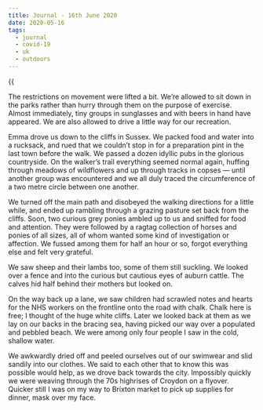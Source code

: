 ```yaml
---
title: Journal - 16th June 2020
date: 2020-05-16
tags:
  - journal
  - covid-19
  - uk
  - outdoors
---
```


{{<audio src="/audio/journal/cliff-birds.m4a" caption="The sound of the birds near the sea">}}

The restrictions on movement were lifted a bit. We’re allowed to sit down in the parks rather than hurry through them on the purpose of exercise. Almost immediately, tiny groups in sunglasses and with beers in hand have appeared. We are also allowed to drive a little way for our recreation.

Emma drove us down to the cliffs in Sussex. We packed food and water into a rucksack, and rued that we couldn’t stop in for a preparation pint in the last town before the walk. We passed a dozen idyllic pubs in the glorious countryside. On the walker’s trail everything seemed normal again, huffing through meadows of wildflowers and up through tracks in copses — until another group was encountered and we all duly traced the circumference of a two metre circle between one another.

We turned off the main path and disobeyed the walking directions for a little while, and ended up rambling through a grazing pasture set back from the cliffs. Soon, two curious grey ponies ambled up to us and sniffed for food and attention. They were followed by a ragtag collection of horses and ponies of all sizes, all of whom wanted some kind of investigation or affection. We fussed among them for half an hour or so, forgot everything else and felt very grateful.

We saw sheep and their lambs too, some of them still suckling. We looked over a fence and into the curious but cautious eyes of auburn cattle. The calves hid half behind their mothers but looked on.

On the way back up a lane, we saw children had scrawled notes and hearts for the NHS workers on the frontline onto the road with chalk. Chalk here is free; I thought of the huge white cliffs. Later we looked back at them as we lay on our backs in the bracing sea, having picked our way over a populated and pebbled beach. We were among only four people I saw in the cold, shallow water.

We awkwardly dried off and peeled ourselves out of our swimwear and slid sandily into our clothes. We said to each other that to know this was possible would help, as we drove back towards the city. Impossibly quickly we were weaving through the 70s highrises of Croydon on a flyover. Quicker still I was on my way to Brixton market to pick up supplies for dinner, mask over my face.

